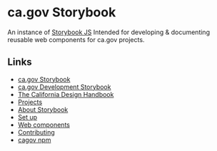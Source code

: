 # ca.gov Storybook

An instance of [Storybook JS](https://storybook.js.org/) 
Intended for developing & documenting reusable web components for ca.gov projects.

## Links
* [ca.gov Storybook](https://wonderful-plant-07a82e81e.azurestaticapps.net)
* [ca.gov Development Storybook](https://agreeable-ocean-0579da31e.azurestaticapps.net)
* [The California Design Handbook](https://cagov.github.io/covid19.ca.gov-site-handbook/)
* [Projects](./docs/Projects.md)
* [About Storybook](./docs/Storybook)
* [Set up](./docs/Setup.md)
* [Web components](./docs/Web_components.md)
* [Contributing](./docs/Contributing.md)
* [cagov npm](https://www.npmjs.com/settings/cagov/packages)